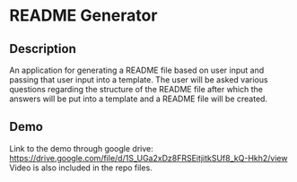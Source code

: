 # README Generator

## Description

An application for generating a README file based on user input and passing that user input into a template. The user will be asked various questions regarding the structure of the README file after which the answers will be put into a template and a README file will be created.

## Demo

Link to the demo through google drive: https://drive.google.com/file/d/1S_UGa2xDz8FRSEitjitkSUf8_kQ-Hkh2/view
Video is also included in the repo files.